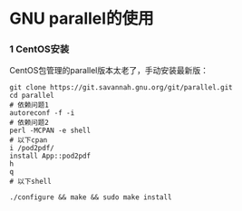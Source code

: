 # GNU parallel的使用

### 1 CentOS安装
CentOS包管理的parallel版本太老了，手动安装最新版：

```
git clone https://git.savannah.gnu.org/git/parallel.git
cd parallel
# 依赖问题1
autoreconf -f -i
# 依赖问题2
perl -MCPAN -e shell
# 以下cpan
i /pod2pdf/
install App::pod2pdf
h
q
# 以下shell

./configure && make && sudo make install

```